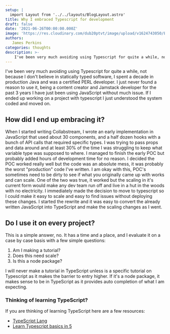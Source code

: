 ```yaml
---
setup: |
  import Layout from '../../layouts/BlogLayout.astro'
title: Why I embraced Typescript for development
draft: false
date: '2021-06-26T00:00:00.000Z'
image: 'https://res.cloudinary.com/dub20ptvt/image/upload/v1624743050/Embrace_Typescript_ly0g9c.webp'
authors:
   James Perkins
categories: thoughts
description: >-
    I've been very much avoiding using Typescript for quite a while, not because I don't believe in statically typed software, I spent a decade in production Java and was a certified PERL developer. I just never found a reason to use it, being a content creator and Jamstack developer for the past 3 years I have just been using JavaScript without much issue. If I ended up working on a project with typescript I just understood the system coded and moved on
---
```


I've been very much avoiding using Typescript for quite a while, not because I don't believe in statically typed software, I spent a decade in production Java and was a certified PERL developer. I just never found a reason to use it, being a content creator and Jamstack developer for the past 3 years I have just been using JavaScript without much issue. If I ended up working on a project with typescript I just understood the system coded and moved on.

## How did I end up embracing it?

When I started writing Collabstream, I wrote an early implementation in JavaScript that used about 30 components, and a half dozen hooks with a bunch of API calls that required specific types. I was trying to pass props and data around and at least 30% of the time I was struggling to keep what variable type was supposed to where. I managed to finish the early POC but probably added hours of development time for no reason. I decided the POC worked really well but the code was an absolute mess, it was probably the worst "production" code I've written. I am okay with this, POC's sometimes need to be dirty to see if what you originally came up with works and can scale. One of the two was true, it worked but the scaling in it's current form would make any dev team run off and live in a hut in the woods with no electricity.
I immediately made the decision to move to typescript so I could make it easy to scale and easy to find issues without deploying these changes. I started the rewrite and it was easy to convert the already written JavaScript into TypeScript and make the scaling changes as I went.

## Do I use it on every project?

This is a simple answer, no. It has a time and a place, and I evaluate it on a case by case basis with a few simple questions:

1. Am I making a tutorial?
2. Does this need scale?
3. Is this a node package?

I will never make a tutorial in TypeScript unless is a specific tutorial on Typescript as it makes the barrier to entry higher. If it's a node package, it makes sense to be in TypeScript as it provides auto completion of what I am expecting.

### Thinking of learning TypeScript?

If you are thinking of learning TypeScript here are a few resources:

-   [TypeScript Lang](https://www.typescriptlang.org/docs/)
-   [Learn Typescript basics in 5 ](https://www.freecodecamp.org/news/learn-typescript-in-5-minutes-13eda868daeb/)

